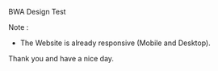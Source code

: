 BWA Design Test

Note :
- The Website is already responsive (Mobile and Desktop).

Thank you and have a nice day.

